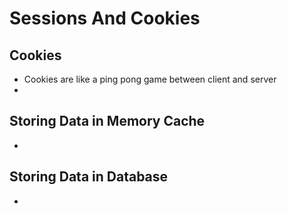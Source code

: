 # Sessions And Cookies

## Cookies
- Cookies are like a ping pong game between client and server
- 

## Storing Data in Memory Cache
- 

## Storing Data in Database
- 

